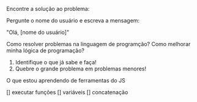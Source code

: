 Encontre a solução ao problema:

Pergunte o nome do usuário e escreva a mensagem:

"Olá, [nome do usuário]"

Como resolver problemas na linguagem de programção?
Como melhorar minha lógica de programação?

1. Identifique o que já sabe e faça!
2. Quebre o grande problema em problemas menores!

O que estou aprendendo de ferramentas do JS

[] executar funções
[] variáveis
[] concatenação
